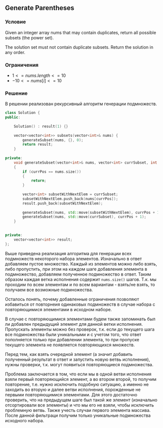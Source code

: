 ## Generate Parentheses

### Условие
Given an integer array nums that may contain duplicates, return all possible subsets (the power set).

The solution set must not contain duplicate subsets. Return the solution in any order.

### Ограничения
- $1 <= nums.length <= 10$
- $-10 <= nums[i] <= 10$

### Решение
В решении реализован рекурсивный алгоритм генерации подмножеств.

```c++
class Solution {
public:
    
    Solution() : result(1) {}
    
    vector<vector<int>> subsets(vector<int>& nums) {
        generateSubset(nums, {}, 0);
        return result;
    }
    
private:
    void generateSubset(vector<int>& nums, vector<int> currSubset, int currPos)
    {
        if (currPos == nums.size())
        {
            return;
        }
        
        vector<int> subsetWithNextElem = currSubset;
        subsetWithNextElem.push_back(nums[currPos]);
        result.push_back(subsetWithNextElem);
        
        generateSubset(nums, std::move(subsetWithNextElem), currPos + 1);
        generateSubset(nums, std::move(currSubset), currPos + 1);
    }
    
        
private:
    vector<vector<int>> result;
};
```

Выше приведена реализация алгоритма для генерации всех подмножеств некоторого набора элементов.
Изначально в ответ добавляем пустое множество.
Каждый из элементов можно либо взять, либо пропустить, при этом на каждом шаге добавления элемента в подмножество, добавляем полученное подмножество в ответ.
Таким образом каждая ветка исполнения содержит `nums.size()` шагов. Т.к. мы проходим по всем элементам и по всем вариантам - взять/не взять, то получаем все возможные подмножества.

Осталось понять, почему добавленные ограничения позволяют избавиться от повторнеия одинаковых подмножеств в случае набора с повторяющимися элементами в исходном наборе.

В случае с повторяющимися элементами будем также запоминать был ли добавлен предыдущий элемент для данной ветки исполнения.
Пропускать элементы можно без проверок, т.к. если до текущего шага все подмножества были уникальными и с учетом того, что ответ пополняется только при добавлении элемента, то при пропуске текущего элемента не появляется повторяющихся множеств.

Перед тем, как взять очередной элемент (а значит добавить полученный результат в ответ и запустить новую ветвь исполнения), нужны проверки, т.к. могут появиться повторяющиеся подмножества.

Проблема заключается в том, что если мы в одной ветви исполнения взяли первый повторяющийся элемент, а во втором второй, то получим повторение, т.е. нужно исключить подобную ситуацию, а именно не заходить во вторую и далее ветви исполнения, порожденные не первыми повторяющимися элементами. 
Для этого достаточно проверить, что на предыдущем шаге был такой же элемент (изначально отсортировали все элементы) и что мы его не взяли, чтобы исключить проблемную ветвь. Также учесть случаи первого элемента массива. После данной фильтраци получим только уникальные подмножества исходного набора.


